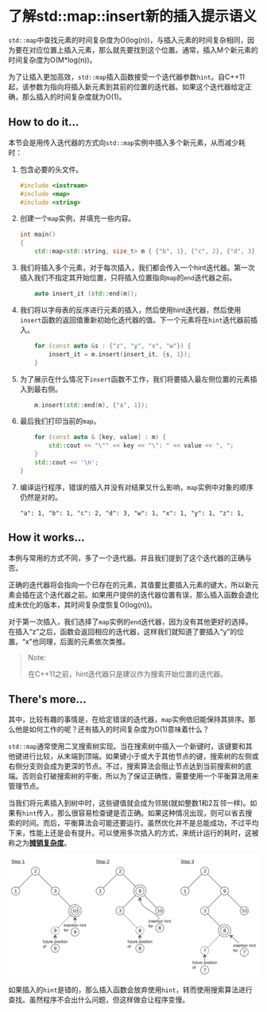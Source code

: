 # 了解std::map::insert新的插入提示语义

`std::map`中查找元素的时间复杂度为O\(log\(n\)\)，与插入元素的时间复杂相同，因为要在对应位置上插入元素，那么就先要找到这个位置。通常，插入M个新元素的时间复杂度为O\(M\*log\(n\)\)。

为了让插入更加高效，`std::map`插入函数接受一个迭代器参数`hint`。自C++11起，该参数为指向将插入新元素到其前的位置的迭代器。如果这个迭代器给定正确，那么插入的时间复杂度就为O\(1\)。

## How to do it...

本节会是用传入迭代器的方式向`std::map`实例中插入多个新元素，从而减少耗时：

1. 包含必要的头文件。

   ```c++
   #include <iostream>
   #include <map>
   #include <string>
   ```

2. 创建一个`map`实例，并填充一些内容。

   ```c++
   int main()
   {
       std::map<std::string, size_t> m { {"b", 1}, {"c", 2}, {"d", 3} };
   ```

3. 我们将插入多个元素，对于每次插入，我们都会传入一个hint迭代器。第一次插入我们不指定其开始位置，只将插入位置指向`map`的`end`迭代器之前。

   ```c++
       auto insert_it (std::end(m));
   ```

4. 我们将以字母表的反序进行元素的插入，然后使用hint迭代器，然后使用`insert`函数的返回值重新初始化迭代器的值。下一个元素将在`hint`迭代器前插入。

   ```c++
       for (const auto &s : {"z", "y", "x", "w"}) {
           insert_it = m.insert(insert_it, {s, 1});
       }
   ```

5. 为了展示在什么情况下`insert`函数不工作，我们将要插入最左侧位置的元素插入到最右侧。

   ```c++
       m.insert(std::end(m), {"a", 1});
   ```

6. 最后我们打印当前的`map`。

   ```c++
       for (const auto & [key, value] : m) {
           std::cout << "\"" << key << "\": " << value << ", ";
       }
       std::cout << '\n';
   }
   ```

7. 编译运行程序，错误的插入并没有对结果又什么影响，`map`实例中对象的顺序仍然是对的。

   ```
   "a": 1, "b": 1, "c": 2, "d": 3, "w": 1, "x": 1, "y": 1, "z": 1,
   ```

## How it works...

本例与常用的方式不同，多了一个迭代器。并且我们提到了这个迭代器的正确与否。

正确的迭代器将会指向一个已存在的元素，其值要比要插入元素的键大，所以新元素会插在这个迭代器之前。如果用户提供的迭代器位置有误，那么插入函数会退化成未优化的版本，其时间复杂度恢复O\(log\(n\)\)。

对于第一次插入，我们选择了`map`实例的`end`迭代器，因为没有其他更好的选择。在插入“z”之后，函数会返回相应的迭代器，这样我们就知道了要插入“y”的位置。“x”也同理，后面的元素依次类推。

> Note:
>
> 在C++11之前，hint迭代器只是建议作为搜索开始位置的迭代器。

## There's more...

其中，比较有趣的事情是，在给定错误的迭代器，`map`实例依旧能保持其排序。那么他是如何工作的呢？还有插入的时间复杂度为O\(1\)意味着什么？

`std::map`通常使用二叉搜索树实现。当在搜索树中插入一个新键时，该键要和其他键进行比较，从末端到顶端。如果键小于或大于其他节点的键，搜索树的左侧或右侧分支则会成为更深的节点。不过，搜索算法会阻止节点达到当前搜索树的底端。否则会打破搜索树的平衡，所以为了保证正确性，需要使用一个平衡算法用来管理节点。

当我们将元素插入到树中时，这些键值就会成为邻居\(就如整数1和2互邻一样\)。如果有`hint`传入，那么很容易检查键是否正确。如果这种情况出现，则可以省去搜索的时间。而后，平衡算法会可能还要运行。虽然优化并不是总能成功，不过平均下来，性能上还是会有提升。可以使用多次插入的方式，来统计运行的耗时，这被称之为[**摊销复杂度**](http://programming.guide/amortized-time-complexity-analysis.html)。

![](../../images/chapter2/2-6-1.png)

如果插入的`hint`是错的，那么插入函数会放弃使用`hint`，转而使用搜索算法进行查找。虽然程序不会出什么问题，但这样做会让程序变慢。

